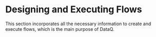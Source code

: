 # Designing and Executing Flows

This section incorporates all the necessary information to create and execute flows, which is the main purpose of DataQ.

